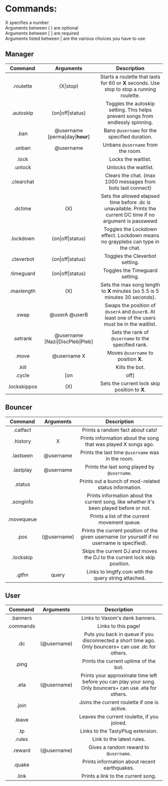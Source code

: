 Commands:
=========

X specifies a number  
Arguments between ( ) are optional  
Arguments between [ ] are required  
Arguments listed between | are the various choices you have to use

Manager
-------

|Command | Arguments |  Description |
|:------:|:---------:|:--------------------------------------:|
|.roulette | (X\|stop) | Starts a roulette that lasts for 60 or **X** seconds. Use stop to stop a running roulette. |
|.autoskip | (on\|off\|status) | Toggles the autoskip setting. This helps prevent songs from endlessly spinning. |
|.ban | @username [perma\|day\|**hour**] | Bans `@username` for the specified duration.  |
|.unban | @username | Unbans `@username` from the room.  |
|.lock | | Locks the waitlist. |
|.unlock | | Unlocks the waitlist. |
|.clearchat | | Clears the chat. (max 1000 messages from bots last connect) |
|.dctime | (X) | Sets the allowed elapsed time before .dc is unavailable. Prints the current DC time if no argument is passwewd |
|.lockdown | (on\|off\|status) | Toggles the Lockdown effect. Lockdown means no grayplebs can type in the chat. |
|.cleverbot | (on\|off\|status) | Toggles the Cleverbot setting. |
|.timeguard | (on\|off\|status) | Toggles the Timeguard setting. |
|.maxlength | (X) | Sets the max song length to **X** minutes (so 5.5 is 5 minutes 30 seconds). |
|.swap | @userA @userB | Swaps the position of `@userA` and `@userB`. At least one of the users must be in the waitlist. |
|.setrank | @username [Nazi\|DiscPleb\|Pleb] | Sets the rank of `@username` to the specified rank. |
|.move | @username X | Moves `@username` to position **X**. |
|.kill | | Kills the bot. |
|.cycle | [on|off] | Sets the current DJ cycle status. |
|.lockskippos | (X) | Sets the current lock skip position to **X**. |

Bouncer
-------

|Command | Arguments |  Description |
|:------:|:---------:|:--------------------------------------:|
|.catfact |  | Prints a random fact about cats! |
|.history | X | Prints information about the song that was played X songs ago. |
|.lastseen | @username | Prints the last time `@username` was in the room. |
|.lastplay | @username | Prints the last song played by `@username`. |
|.status | | Prints out a bunch of mod-related status information. |
|.songinfo | | Prints information about the current song, like whether it's been played before or not. |
|.movequeue | | Prints a list of the current movement queue. |
|.pos | (@username) | Prints the current position of the given username (or yourself if no username is specified). |
|.lockskip | | Skips the current DJ and moves the DJ to the current lock skip position. |
|.gtfm | query | Links to lmgtfy.com with the query string attached. |



User
----

|Command | Arguments |  Description |
|:------:|:---------:|:--------------------------------------:|
|.banners |  | Links to Vaxom's dank banners. |
|.commands |  | Links to this page! |
|.dc | (@username) | Puts you back in queue if you disconnected a short time ago. Only bouncers+ can use .dc for others. |
|.ping | | Prints the current uptime of the bot. |
|.eta | (@username) | Prints your approximate time left before you can play your song. Only bouncers+ can use .eta for others. |
|.join | | Joins the current roulette if one is active. |
|.leave | | Leaves the current roulette, if you joined. |
|.tp | | Links to the TastyPlug extension. |
|.rules | | Link to the latest rules. |
|.reward | (@username) | Gives a random reward to `@username`. |
|.quake | | Prints information about recent earthquakes. |
|.link | | Prints a link to the current song. |
